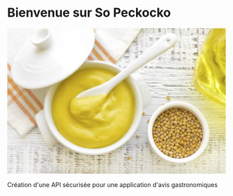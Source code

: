 # Bienvenue sur So Peckocko

![Zozor](./images/moutarde.jpg1593934057518.jpg)

Création d'une API sécurisée pour une application d'avis gastronomiques
